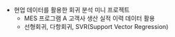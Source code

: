 - 현업 데이터를 활용한 회귀 분석 미니 프로젝트
  - MES 프로그램 A 고객사 생산 실적 이력 데이터 활용
  - 선형회귀, 다항회귀, SVR(Support Vector Regression) 
  
